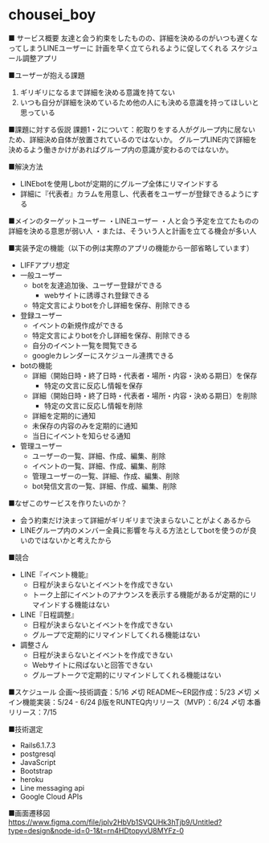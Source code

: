 # chousei_boy

■ サービス概要
友達と会う約束をしたものの、詳細を決めるのがいつも遅くなってしまうLINEユーザーに
計画を早く立てられるように促してくれる
スケジュール調整アプリ

■ユーザーが抱える課題
1. ギリギリになるまで詳細を決める意識を持てない
2. いつも自分が詳細を決めているため他の人にも決める意識を持ってほしいと思っている

■課題に対する仮説
課題1・2について：舵取りをする人がグループ内に居ないため、詳細決め自体が放置されているのではないか。
グループLINE内で詳細を決めるよう働きかけがあればグループ内の意識が変わるのではないか。

■解決方法
- LINEbotを使用しbotが定期的にグループ全体にリマインドする
- 詳細に『代表者』カラムを用意し、代表者をユーザーが登録できるようにする

■メインのターゲットユーザー
・LINEユーザー
・人と会う予定を立てたものの詳細を決める意思が弱い人
・または、そういう人と計画を立てる機会が多い人

■実装予定の機能（以下の例は実際のアプリの機能から一部省略しています）
- LIFFアプリ想定
- 一般ユーザー
    - botを友達追加後、ユーザー登録ができる
        - webサイトに誘導され登録できる
    - 特定文言によりbotを介し詳細を保存、削除できる
- 登録ユーザー
    - イベントの新規作成ができる
    - 特定文言によりbotを介し詳細を保存、削除できる
    - 自分のイベント一覧を閲覧できる
    - googleカレンダーにスケジュール連携できる
- botの機能
    - 詳細（開始日時・終了日時・代表者・場所・内容・決める期日）を保存
        - 特定の文言に反応し情報を保存
    - 詳細（開始日時・終了日時・代表者・場所・内容・決める期日）を削除
        - 特定の文言に反応し情報を削除
    - 詳細を定期的に通知
    - 未保存の内容のみを定期的に通知
    - 当日にイベントを知らせる通知
- 管理ユーザー
    - ユーザーの一覧、詳細、作成、編集、削除
    - イベントの一覧、詳細、作成、編集、削除
    - 管理ユーザーの一覧、詳細、作成、編集、削除
    - bot発信文言の一覧、詳細、作成、編集、削除

■なぜこのサービスを作りたいのか？
- 会う約束だけ決まって詳細がギリギリまで決まらないことがよくあるから
- LINEグループ内のメンバー全員に影響を与える方法としてbotを使うのが良いのではないかと考えたから

■競合
- LINE『イベント機能』
    - 日程が決まらないとイベントを作成できない
    - トーク上部にイベントのアナウンスを表示する機能があるが定期的にリマインドする機能はない
- LINE『日程調整』
    - 日程が決まらないとイベントを作成できない
    - グループで定期的にリマインドしてくれる機能はない
- 調整さん
    - 日程が決まらないとイベントを作成できない
    - Webサイトに飛ばないと回答できない
    - グループトークで定期的にリマインドしてくれる機能はない

■スケジュール
企画〜技術調査：5/16 〆切
README〜ER図作成：5/23 〆切
メイン機能実装：5/24 - 6/24
β版をRUNTEQ内リリース（MVP）：6/24 〆切
本番リリース：7/15

■技術選定
- Rails6.1.7.3
- postgresql
- JavaScript
- Bootstrap
- heroku
- Line messaging api
- Google Cloud APIs

■画面遷移図
https://www.figma.com/file/jplv2HbVb1SVQUHk3hTjb9/Untitled?type=design&node-id=0-1&t=rn4HDtopyvU8MYFz-0